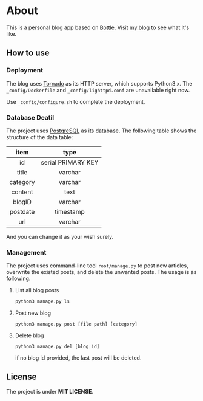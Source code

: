 # About

This is a personal blog app based on [Bottle](http://bottlepy.org/). Visit [my blog]() to see what it's like.

## How to use

### Deployment

The blog uses [Tornado](http://www.tornadoweb.org/en/stable/) as its HTTP server, which supports Python3.x. The `_config/Dockerfile` and `_config/lighttpd.conf` are unavailable right now. 

Use `_config/configure.sh` to complete the deployment. 

### Database Deatil

The project uses [PostgreSQL](www.postgresql.org) as its database. The following table shows the structure of the data table:
 
item     | type
:-:      | :-:
id       | serial PRIMARY KEY
title    | varchar
category | varchar
content  | text
blogID   | varchar
postdate | timestamp
url      | varchar

And you can change it as your wish surely.

### Management

The project uses command-line tool `root/manage.py` to post new articles, overwrite the existed posts, and delete the unwanted posts. The usage is as following.

1. List all blog posts 

    ```python
    python3 manage.py ls
    ```

2. Post new blog 

    ```python3
    python3 manage.py post [file path] [category]
    ```

3. Delete blog

    ```
    python3 manage.py del [blog id]
    ```
    if no blog id provided, the last post will be deleted.

## License

The project is under **MIT LICENSE**.
